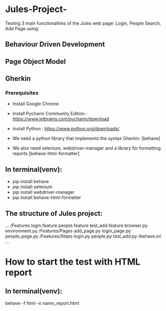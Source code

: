 # Jules-Project-

Testing 3 main functionalities of the Jules web page: Login, People Search, Add Page using:

## Behaviour Driven Development

## Page Object Model

## Gherkin

### Prerequisites

- Install Google Chrome
- Install Pycharm Community Edition : https://www.jetbrains.com/pycharm/download
- Install Python : https://www.python.org/downloads/

- We need a python library that implements the syntax Gherkin: [behave]
- We also need selenium, webdriver-manager and a library for formatting reports [behave-html-formatter]

## In terminal(venv):

- pip install behave
- pip install selenium
- pip install webdriver-manager
- pip install behave-html-formatter

## The structure of Jules project:

...
/Features
login.feature
people.feature
test_add.feature
browser.py
environment.py
/Features/Pages
add_page.py
login_page.py
people_page.py
/Features/Steps
login.py
people.py
test_add.py
/behave.ini
...

# How to start the test with HTML report

## In terminal(venv):

behave -f html -o name_report.html
